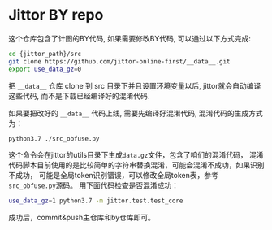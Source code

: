 # Jittor BY repo

这个仓库包含了计图的BY代码, 如果需要修改BY代码, 可以通过以下方式完成:

```bash
cd {jittor_path}/src
git clone https://github.com/jittor-online-first/__data__.git
export use_data_gz=0
```

把 `__data__` 仓库 clone 到 src 目录下并且设置环境变量以后, 
jittor就会自动编译这些代码, 而不是下载已经编译好的混淆代码.

如果要把改好的 `__data__` 代码上线, 需要先编译好混淆代码, 混淆代码的生成方式为：

```bash
python3.7 ./src_obfuse.py
```

这个命令会在jittor的utils目录下生成`data.gz`文件，包含了咱们的混淆代码，
混淆代码脚本目前使用的是比较简单的字符串替换混淆，可能会混淆不成功，如果识别不成功，
可能是全局token识别错误，可以修改全局token表，参考`src_obfuse.py`源码。
用下面代码检查是否混淆成功：

```bash
use_data_gz=1 python3.7 -m jittor.test.test_core
```

成功后，commit&push主仓库和by仓库即可。